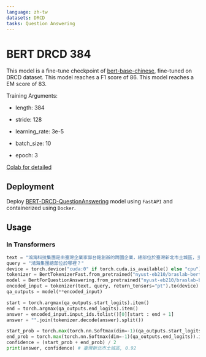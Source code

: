 ```yaml
---
language: zh-tw
datasets: DRCD
tasks: Question Answering
---
```



# BERT DRCD 384

This model is a fine-tune checkpoint of [bert-base-chinese](https://huggingface.co/bert-base-chinese), fine-tuned on DRCD dataset.
This model reaches a F1 score of 86.
This model reaches a EM score of 83.

Training Arguments:

- length: 384

- stride: 128

- learning_rate: 3e-5

- batch_size: 10

- epoch: 3

[Colab for detailed](https://colab.research.google.com/drive/1kZv7ZRmvUdCKEhQg8MBrKljGWvV2X3CP?usp=sharing)

## Deployment

Deploy [BERT-DRCD-QuestionAnswering](https://github.com/pleomax0730/BERT-DRCD-QuestionAnswering) model using `FastAPI` and containerized using `Docker`.

## Usage

### In Transformers

```python
text = "鴻海科技集團是由臺灣企業家郭台銘創辦的跨國企業，總部位於臺灣新北市土城區，主要生產地則在中國大陸，以富士康做為商標名稱。其專注於電子產品的代工服務，研發生產精密電氣元件、機殼、準系統、系統組裝、光通訊元件、液晶顯示件等3C產品上、下游產品及服務。"
query = "鴻海集團總部位於哪裡？"
device = torch.device("cuda:0" if torch.cuda.is_available() else "cpu")
tokenizer = BertTokenizerFast.from_pretrained("nyust-eb210/braslab-bert-drcd-384")
model = BertForQuestionAnswering.from_pretrained("nyust-eb210/braslab-bert-drcd-384").to(device)
encoded_input = tokenizer(text, query, return_tensors="pt").to(device)
qa_outputs = model(**encoded_input)

start = torch.argmax(qa_outputs.start_logits).item()
end = torch.argmax(qa_outputs.end_logits).item()
answer = encoded_input.input_ids.tolist()[0][start : end + 1]
answer = "".join(tokenizer.decode(answer).split())

start_prob = torch.max(torch.nn.Softmax(dim=-1)(qa_outputs.start_logits)).item()
end_prob = torch.max(torch.nn.Softmax(dim=-1)(qa_outputs.end_logits)).item()
confidence = (start_prob + end_prob) / 2
print(answer, confidence) # 臺灣新北市土城區, 0.92
```
